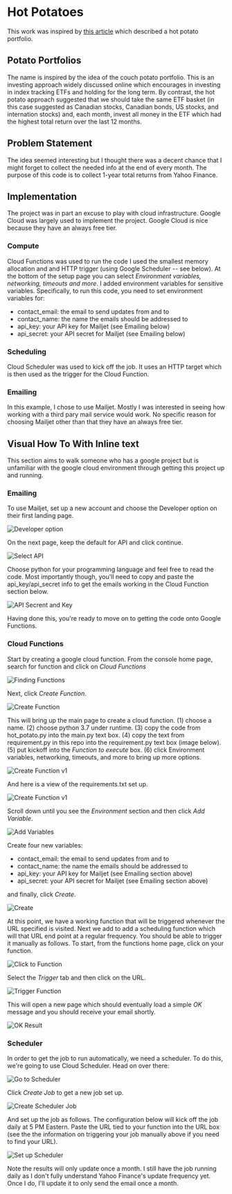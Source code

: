# Hot Potatoes
This work was inspired by [this article](https://www.theglobeandmail.com/investing/markets/etfs/article-hot-vs-passive-potato-portfolios-which-delivers-the-best-return/) which described a hot potato portfolio.
## Potato Portfolios
The name is inspired by the idea of the couch potato portfolio. This is an investing approach widely discussed online which encourages in investing in index tracking ETFs and holding for the long term. By contrast, the hot potato approach suggested that we should take the same ETF basket (in this case suggested as Canadian stocks, Canadian bonds, US stocks, and internation stocks) and, each month, invest all money in the ETF which had the highest total return over the last 12 months.
## Problem Statement
The idea seemed interesting but I thought there was a decent chance that I might forget to collect the needed info at the end of every month. The purpose of this code is to collect 1-year total returns from Yahoo Finance.
## Implementation
The project was in part an excuse to play with cloud infrastructure. Google Cloud was largely used to implement the project. Google Cloud is nice because they have an always free tier.
### Compute
Cloud Functions was used to run the code I used the smallest memory allocation and and HTTP trigger (using Google Scheduler -- see below). At the bottom of the setup page you can select _Environment variables, networking, timeouts and more_. I added environment variables for sensitive variables. Specifically, to run this code, you need to set environment variables for:
* contact_email: the email to send updates from and to
* contact_name: the name the emails should be addressed to
* api_key: your API key for Mailjet (see Emailing below)
* api_secret: your API secret for Mailjet (see Emailing below)
### Scheduling
Cloud Scheduler was used to kick off the job. It uses an HTTP target which is then used as the trigger for the Cloud Function.
### Emailing
In this example, I chose to use Mailjet. Mostly I was interested in seeing how working with a third pary mail service would work. No specific reason for choosing Mailjet other than that they have an always free tier.

## Visual How To With Inline text

This section aims to walk someone who has a google project but is unfamiliar with the google cloud environment through getting this project up and running.

### Emailing
To use Mailjet, set up a new account and choose the Developer option on their first landing page.

![Developer option](https://raw.githubusercontent.com/fritzel56/hot-potatoes/master/images/mailjet-developer-option.png)

On the next page, keep the default for API and click continue.

![Select API](https://raw.githubusercontent.com/fritzel56/hot-potatoes/master/images/mailjet-select-api.png)

Choose python for your programming language and feel free to read the code. Most importantly though, you'll need to copy and paste the api_key/api_secret info to get the emails working in the Cloud Function section below.

![API Secrent and Key](https://raw.githubusercontent.com/fritzel56/hot-potatoes/master/images/api-secret-and-key.png)

Having done this, you're ready to move on to getting the code onto Google Functions.

### Cloud Functions

Start by creating a google cloud function. From the console home page, search for function and click on *Cloud Functions*

![Finding Functions](https://raw.githubusercontent.com/fritzel56/hot-potatoes/master/images/go-to-cloud-functions.png)

Next, click *Create Function*.

![Create Function](https://raw.githubusercontent.com/fritzel56/hot-potatoes/master/images/click-create-function.png)

This will bring up the main page to create a cloud function. (1) choose a name. (2) choose python 3.7 under runtime. (3) copy the code from hot_potato.py into the main.py text box. (4) copy the text from requirement.py in this repo into the requirement.py text box (image below). (5) put kickoff into the *Function to execute* box. (6) click Environment variables, networking, timeouts, and more to bring up more options.

![Create Function v1](https://raw.githubusercontent.com/fritzel56/hot-potatoes/master/images/create-function.png)

And here is a view of the requirements.txt set up.

![Create Function v1](https://raw.githubusercontent.com/fritzel56/hot-potatoes/master/images/requirements.png)

Scroll down until you see the *Environment* section and then click *Add Variable*.

![Add Variables](https://raw.githubusercontent.com/fritzel56/hot-potatoes/master/images/add-variable.png)

Create four new variables: 
* contact_email: the email to send updates from and to
* contact_name: the name the emails should be addressed to
* api_key: your API key for Mailjet (see Emailing section above)
* api_secret: your API secret for Mailjet (see Emailing section above)

and finally, click *Create*.

![Create](https://raw.githubusercontent.com/fritzel56/hot-potatoes/master/images/fill-variables-and-create.png)

At this point, we have a working function that will be triggered whenever the URL specified is visited. Next we add to add a scheduling function which will that URL end point at a regular frequency. You should be able to trigger it manually as follows. To start, from the functions home page, click on your function.

![Click to Function](https://raw.githubusercontent.com/fritzel56/hot-potatoes/master/images/click-to-function.png)

Select the *Trigger* tab and then click on the URL.

![Trigger Function](https://raw.githubusercontent.com/fritzel56/hot-potatoes/master/images/manual-trigger.png)

This will open a new page which should eventually load a simple *OK* message and you should receive your email shortly.

![OK Result](https://raw.githubusercontent.com/fritzel56/hot-potatoes/master/images/ok-result.png)

### Scheduler

In order to get the job to run automatically, we need a scheduler. To do this, we're going to use Cloud Scheduler. Head on over there:

![Go to Scheduler](https://github.com/fritzel56/hot-potatoes/blob/implementation/images/go-to-scheduler.png)

Click *Create Job* to get a new job set up.

![Create Scheduler Job](https://github.com/fritzel56/hot-potatoes/blob/implementation/images/create-scheduler-job.png)

And set up the job as follows. The configuration below will kick off the job daily at 5 PM Eastern. Paste the URL tied to your function into the URL box (see the the information on triggering your job manually above if you need to find your URL).

![Set up Scheduler](https://github.com/fritzel56/hot-potatoes/blob/implementation/images/scheduler-set-up.png)

Note the results will only update once a month. I still have the job running daily as I don't fully understand Yahoo Finance's update frequency yet. Once I do, I'll update it to only send the email once a  month.
